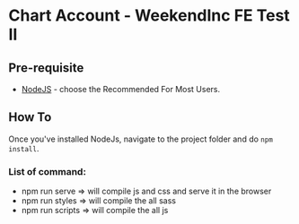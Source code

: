 # Chart Account - WeekendInc FE Test II

## Pre-requisite

- [NodeJS](https://nodejs.org/en/) - choose the Recommended For Most Users.

## How To

Once you've installed NodeJs, navigate to the project folder and do `npm install`.

### List of command:

* npm run serve => will compile js and css and serve it in the browser
* npm run styles => will compile the all sass
* npm run scripts => will compile the all js
